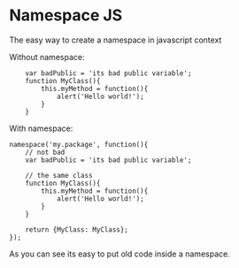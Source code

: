 Namespace JS
============

The easy way to create a namespace in javascript context

Without namespace:
```
    var badPublic = 'its bad public variable';
    function MyClass(){
        this.myMethod = function(){
            alert('Hello world!');
        }
    }
```

With namespace:

```
namespace('my.package', function(){
    // not bad
    var badPublic = 'its bad public variable';

    // the same class
    function MyClass(){
        this.myMethod = function(){
            alert('Hello world!');
        }
    }

    return {MyClass: MyClass};
});
```

As you can see its easy to put old code inside a namespace.

